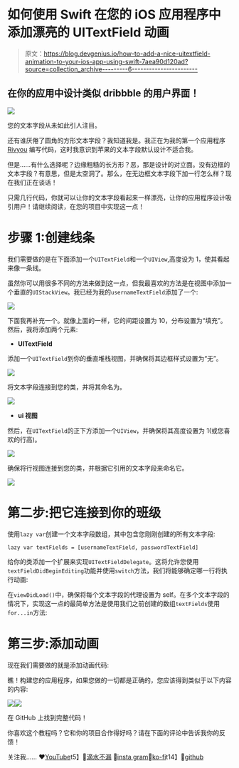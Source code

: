 # 如何使用 Swift 在您的 iOS 应用程序中添加漂亮的 UITextField 动画

> 原文：<https://blog.devgenius.io/how-to-add-a-nice-uitextfield-animation-to-your-ios-app-using-swift-7aea90d120ad?source=collection_archive---------6----------------------->

## 在你的应用中设计类似 dribbble 的用户界面！

![](img/0bf7f8664b36534cc79b163cc90e2e02.png)

您的文本字段从未如此引人注目。

还有谁厌倦了圆角的方形文本字段？我知道我是。我正在为我的第一个应用程序 [Rivyou](https://apps.apple.com/us/app/rivyou/id1538283181) 编写代码，这时我意识到苹果的文本字段默认设计不适合我。

但是……有什么选择呢？边缘粗糙的长方形？恶，那是设计的对立面。没有边框的文本字段？有意思，但是太空洞了。那么，在无边框文本字段下加一行怎么样？现在我们正在谈话！

只需几行代码，你就可以让你的文本字段看起来一样漂亮，让你的应用程序设计吸引用户！请继续阅读，在您的项目中实现这一点！

# 步骤 1:创建线条

我们需要做的是在下面添加一个`UITextField`和一个`UIView`,高度设为 1，使其看起来像一条线。

虽然你可以用很多不同的方法来做到这一点，但我最喜欢的方法是在视图中添加一个垂直的`UIStackView`。我已经为我的`usernameTextField`添加了一个:

![](img/c49dc1194c5902d1cd602ed2206877cd.png)

下面我再补充一个。就像上面的一样，它的间距设置为 10，分布设置为“填充”。然后，我将添加两个元素:

*   **UITextField**

添加一个`UITextField`到你的垂直堆栈视图，并确保将其边框样式设置为“无”。

![](img/d235d05341b33ef70f86109652d4d72d.png)

将文本字段连接到您的类，并将其命名为。

![](img/20a7fd617b3feabb477d5eda8c434d38.png)

*   **ui 视图**

然后，在`UITextField`的正下方添加一个`UIView`，并确保将其高度设置为 1(或您喜欢的行高)。

![](img/3d0b46cc20f0785f7485a33eaca9a8e7.png)

确保将行视图连接到您的类，并根据它引用的文本字段来命名它。

![](img/b4daed8e0403a1083afb76996aeb5e07.png)

# 第二步:把它连接到你的班级

使用`lazy var`创建一个文本字段数组，其中包含您刚刚创建的所有文本字段:

```
lazy var textFields = [usernameTextField, passwordTextField]
```

给你的类添加一个扩展来实现`UITextFieldDelegate`。这将允许您使用`textFieldDidBeginEditing`功能并使用`switch`方法，我们将能够确定哪一行将执行动画:

在`viewDidLoad()`中，确保将每个文本字段的代理设置为 self。在多个文本字段的情况下，实现这一点的最简单方法是使用我们之前创建的数组`textFields`使用`for...in`方法:

# 第三步:添加动画

现在我们需要做的就是添加动画代码:

瞧！构建您的应用程序，如果您做的一切都是正确的，您应该得到类似于以下内容的内容:

![](img/d0e85d658cf24577a463d711069ba59c.png)![](img/0bf7f8664b36534cc79b163cc90e2e02.png)

在 GitHub 上找到完整代码！

你喜欢这个教程吗？它和你的项目合作得好吗？请在下面的评论中告诉我你的反馈！

关注我……
❤️[YouTube](https://www.youtube.com/channel/UC5hqYiHxie458KSO1PAnA8Q)t5】💖[滴水不漏](https://dribbble.com/margelss)
💜[insta gram](https://www.instagram.com/itsmargels/)💙[ko-fi](https://ko-fi.com/margelss)t14】🖤[github](https://github.com/Margels)